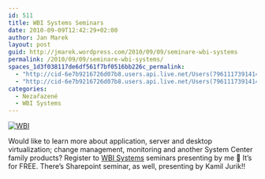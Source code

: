 ```yaml
---
id: 511
title: WBI Systems Seminars
date: 2010-09-09T12:42:29+02:00
author: Jan Marek
layout: post
guid: http://jmarek.wordpress.com/2010/09/09/seminare-wbi-systems
permalink: /2010/09/09/seminare-wbi-systems/
spaces_1d3f038117de6df561f7bf0516bb226c_permalink:
  - "http://cid-6e7b9216726d07b8.users.api.live.net/Users(7961117391414167480)/Blogs('6E7B9216726D07B8!242')/Entries('6E7B9216726D07B8!392')?authkey=EpZNAU0huAk%24"
  - "http://cid-6e7b9216726d07b8.users.api.live.net/Users(7961117391414167480)/Blogs('6E7B9216726D07B8!242')/Entries('6E7B9216726D07B8!392')?authkey=EpZNAU0huAk%24"
categories:
  - Nezařazené
  - WBI Systems
---
```

<div id="msgcns!6E7B9216726D07B8!392" class="bvMsg">
  <p>
    <a title="WBI" href="http://www.wbi.cz/"><img class="alignleft" style="border-width:0;" src="http://www.wbi.cz/Portals/0/logo.gif" alt="WBI" /></a>
  </p>
  
  <div>
    Would like to learn more about application, server and desktop virtualization; change management, monitoring and another System Center family products? Register to <a href="http://www.wbi.cz/registrace">WBI Systems</a> seminars presenting by me 🙂 It&#8217;s for FREE. There&#8217;s Sharepoint seminar, as well, presenting by Kamil Jurik!!
  </div>
</div>

